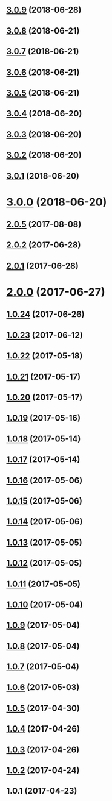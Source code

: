 ## [3.0.9](https://github.com/wessberg/marshaller/compare/v3.0.8...v3.0.9) (2018-06-28)



## [3.0.8](https://github.com/wessberg/marshaller/compare/v3.0.7...v3.0.8) (2018-06-21)



## [3.0.7](https://github.com/wessberg/marshaller/compare/v3.0.6...v3.0.7) (2018-06-21)



## [3.0.6](https://github.com/wessberg/marshaller/compare/v3.0.5...v3.0.6) (2018-06-21)



## [3.0.5](https://github.com/wessberg/marshaller/compare/v3.0.4...v3.0.5) (2018-06-21)



## [3.0.4](https://github.com/wessberg/marshaller/compare/v3.0.3...v3.0.4) (2018-06-20)



## [3.0.3](https://github.com/wessberg/marshaller/compare/v3.0.2...v3.0.3) (2018-06-20)



## [3.0.2](https://github.com/wessberg/marshaller/compare/v3.0.1...v3.0.2) (2018-06-20)



## [3.0.1](https://github.com/wessberg/marshaller/compare/v3.0.0...v3.0.1) (2018-06-20)



# [3.0.0](https://github.com/wessberg/marshaller/compare/v2.0.5...v3.0.0) (2018-06-20)



## [2.0.5](https://github.com/wessberg/marshaller/compare/v2.0.2...v2.0.5) (2017-08-08)



## [2.0.2](https://github.com/wessberg/marshaller/compare/v2.0.1...v2.0.2) (2017-06-28)



## [2.0.1](https://github.com/wessberg/marshaller/compare/v2.0.0...v2.0.1) (2017-06-28)



# [2.0.0](https://github.com/wessberg/marshaller/compare/v1.0.24...v2.0.0) (2017-06-27)



## [1.0.24](https://github.com/wessberg/marshaller/compare/v1.0.23...v1.0.24) (2017-06-26)



## [1.0.23](https://github.com/wessberg/marshaller/compare/v1.0.22...v1.0.23) (2017-06-12)



## [1.0.22](https://github.com/wessberg/marshaller/compare/v1.0.21...v1.0.22) (2017-05-18)



## [1.0.21](https://github.com/wessberg/marshaller/compare/v1.0.20...v1.0.21) (2017-05-17)



## [1.0.20](https://github.com/wessberg/marshaller/compare/v1.0.19...v1.0.20) (2017-05-17)



## [1.0.19](https://github.com/wessberg/marshaller/compare/v1.0.18...v1.0.19) (2017-05-16)



## [1.0.18](https://github.com/wessberg/marshaller/compare/v1.0.17...v1.0.18) (2017-05-14)



## [1.0.17](https://github.com/wessberg/marshaller/compare/v1.0.16...v1.0.17) (2017-05-14)



## [1.0.16](https://github.com/wessberg/marshaller/compare/v1.0.15...v1.0.16) (2017-05-06)



## [1.0.15](https://github.com/wessberg/marshaller/compare/v1.0.14...v1.0.15) (2017-05-06)



## [1.0.14](https://github.com/wessberg/marshaller/compare/v1.0.13...v1.0.14) (2017-05-06)



## [1.0.13](https://github.com/wessberg/marshaller/compare/v1.0.12...v1.0.13) (2017-05-05)



## [1.0.12](https://github.com/wessberg/marshaller/compare/v1.0.11...v1.0.12) (2017-05-05)



## [1.0.11](https://github.com/wessberg/marshaller/compare/v1.0.10...v1.0.11) (2017-05-05)



## [1.0.10](https://github.com/wessberg/marshaller/compare/v1.0.9...v1.0.10) (2017-05-04)



## [1.0.9](https://github.com/wessberg/marshaller/compare/v1.0.8...v1.0.9) (2017-05-04)



## [1.0.8](https://github.com/wessberg/marshaller/compare/v1.0.7...v1.0.8) (2017-05-04)



## [1.0.7](https://github.com/wessberg/marshaller/compare/v1.0.6...v1.0.7) (2017-05-04)



## [1.0.6](https://github.com/wessberg/marshaller/compare/v1.0.5...v1.0.6) (2017-05-03)



## [1.0.5](https://github.com/wessberg/marshaller/compare/v1.0.4...v1.0.5) (2017-04-30)



## [1.0.4](https://github.com/wessberg/marshaller/compare/v1.0.3...v1.0.4) (2017-04-26)



## [1.0.3](https://github.com/wessberg/marshaller/compare/v1.0.2...v1.0.3) (2017-04-26)



## [1.0.2](https://github.com/wessberg/marshaller/compare/v1.0.1...v1.0.2) (2017-04-24)



## 1.0.1 (2017-04-23)



